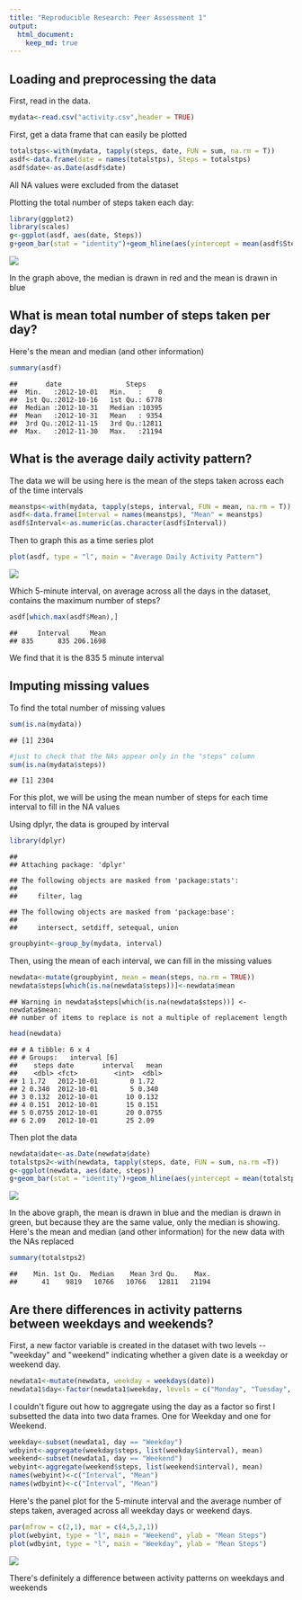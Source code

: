 ```yaml
---
title: "Reproducible Research: Peer Assessment 1"
output: 
  html_document:
    keep_md: true
---
```



## Loading and preprocessing the data
First, read in the data.

```r
mydata<-read.csv("activity.csv",header = TRUE)
```
First, get a data frame that can easily be plotted

```r
totalstps<-with(mydata, tapply(steps, date, FUN = sum, na.rm = T))
asdf<-data.frame(date = names(totalstps), Steps = totalstps)
asdf$date<-as.Date(asdf$date)
```
All NA values were excluded from the dataset

Plotting the total number of steps taken each day:


```r
library(ggplot2)
library(scales)
g<-ggplot(asdf, aes(date, Steps))
g+geom_bar(stat = "identity")+geom_hline(aes(yintercept = mean(asdf$Steps)), color = "blue") +geom_hline(aes(yintercept = median(asdf$Steps)), color = "red")+labs(title = "Total Number of Steps Taken per Day", subtitle = "(Oct 1, 2012 - Nov 30, 2012)")
```

![](PA1_template_files/figure-html/q1graph-1.png)<!-- -->

In the graph above, the median is drawn in red and the mean is drawn in blue

## What is mean total number of steps taken per day?

Here's the mean and median (and other information)

```r
summary(asdf)
```

```
##       date                Steps      
##  Min.   :2012-10-01   Min.   :    0  
##  1st Qu.:2012-10-16   1st Qu.: 6778  
##  Median :2012-10-31   Median :10395  
##  Mean   :2012-10-31   Mean   : 9354  
##  3rd Qu.:2012-11-15   3rd Qu.:12811  
##  Max.   :2012-11-30   Max.   :21194
```

## What is the average daily activity pattern?

The data we will be using here is the mean of the steps taken across each of the time intervals

```r
meanstps<-with(mydata, tapply(steps, interval, FUN = mean, na.rm = T))
asdf<-data.frame(Interval = names(meanstps), "Mean" = meanstps)
asdf$Interval<-as.numeric(as.character(asdf$Interval))
```
Then to graph this as a time series plot

```r
plot(asdf, type = "l", main = "Average Daily Activity Pattern")
```

![](PA1_template_files/figure-html/q2graph-1.png)<!-- -->

Which 5-minute interval, on average across all the days in the dataset, contains the maximum number of steps?

```r
asdf[which.max(asdf$Mean),]
```

```
##     Interval     Mean
## 835      835 206.1698
```

We find that it is the 835 5 minute interval

## Imputing missing values

To find the total number of missing values

```r
sum(is.na(mydata))
```

```
## [1] 2304
```

```r
#just to check that the NAs appear only in the "steps" column
sum(is.na(mydata$steps))
```

```
## [1] 2304
```
For this plot, we will be using the mean number of steps for each time interval to fill in the NA values

Using dplyr, the data is grouped by interval


```r
library(dplyr)
```

```
## 
## Attaching package: 'dplyr'
```

```
## The following objects are masked from 'package:stats':
## 
##     filter, lag
```

```
## The following objects are masked from 'package:base':
## 
##     intersect, setdiff, setequal, union
```

```r
groupbyint<-group_by(mydata, interval)
```

Then, using the mean of each interval, we can fill in the missing values


```r
newdata<-mutate(groupbyint, mean = mean(steps, na.rm = TRUE))
newdata$steps[which(is.na(newdata$steps))]<-newdata$mean
```

```
## Warning in newdata$steps[which(is.na(newdata$steps))] <- newdata$mean:
## number of items to replace is not a multiple of replacement length
```

```r
head(newdata)
```

```
## # A tibble: 6 x 4
## # Groups:   interval [6]
##    steps date       interval   mean
##    <dbl> <fct>         <int>  <dbl>
## 1 1.72   2012-10-01        0 1.72  
## 2 0.340  2012-10-01        5 0.340 
## 3 0.132  2012-10-01       10 0.132 
## 4 0.151  2012-10-01       15 0.151 
## 5 0.0755 2012-10-01       20 0.0755
## 6 2.09   2012-10-01       25 2.09
```
Then plot the data


```r
newdata$date<-as.Date(newdata$date)
totalstps2<-with(newdata, tapply(steps, date, FUN = sum, na.rm =T))
g<-ggplot(newdata, aes(date, steps))
g+geom_bar(stat = "identity")+geom_hline(aes(yintercept = mean(totalstps2)), color = "blue") +geom_hline(aes(yintercept = median(totalstps2)), color = "green") +labs(title = "Adjusted Number of Steps Taken per Day", subtitle = "(Oct 1, 2012 - Nov 30, 2012)")
```

![](PA1_template_files/figure-html/adjustedstepsperday-1.png)<!-- -->

In the above graph, the mean is drawn in blue and the median is drawn in green, but because they are the same value, only the median is showing.
Here's the mean and median (and other information) for the new data with the NAs replaced


```r
summary(totalstps2)
```

```
##    Min. 1st Qu.  Median    Mean 3rd Qu.    Max. 
##      41    9819   10766   10766   12811   21194
```

## Are there differences in activity patterns between weekdays and weekends?
First, a new factor variable is created in the dataset with two levels -- "weekday" and "weekend" indicating whether a given date is a weekday or weekend day.


```r
newdata1<-mutate(newdata, weekday = weekdays(date))
newdata1$day<-factor(newdata1$weekday, levels = c("Monday", "Tuesday", "Wednesday", "Thursday", "Friday", "Saturday", "Sunday"), labels = c("Weekday","Weekday","Weekday","Weekday","Weekday","Weekend", "Weekend"))
```

I couldn't figure out how to aggregate using the day as a factor so first I subsetted the data into two data frames. One for Weekday and one for Weekend.

```r
weekday<-subset(newdata1, day == "Weekday")
wdbyint<-aggregate(weekday$steps, list(weekday$interval), mean)
weekend<-subset(newdata1, day == "Weekend")
webyint<-aggregate(weekend$steps, list(weekend$interval), mean)
names(webyint)<-c("Interval", "Mean")
names(wdbyint)<-c("Interval", "Mean")
```

Here's the panel plot for the 5-minute interval and the average number of steps taken, averaged across all weekday days or weekend days.

```r
par(mfrow = c(2,1), mar = c(4,5,2,1))
plot(webyint, type = "l", main = "Weekend", ylab = "Mean Steps")
plot(wdbyint, type = "l", main = "Weekday", ylab = "Mean Steps")
```

![](PA1_template_files/figure-html/plotsubsets-1.png)<!-- -->

There's definitely a difference between activity patterns on weekdays and weekends
